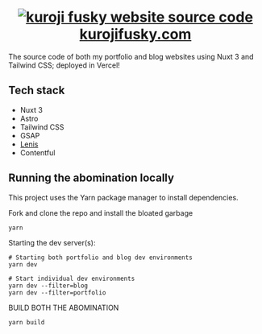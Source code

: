 <h1 align="center">
  <a href="https://kurojifusky.com">
    <img alt="kuroji fusky website source code" src="https://user-images.githubusercontent.com/94678583/222631031-6444bc47-39c4-4e5b-b36c-47c247478d08.png">
  </a>
  <a href="https://kurojifusky.com">kurojifusky.com</a>
</h1>

The source code of both my portfolio and blog websites using
Nuxt 3 and Tailwind CSS; deployed in Vercel!

## Tech stack

- Nuxt 3
- Astro
- Tailwind CSS
- GSAP
- [Lenis](https://github.com/studio-freight/lenis)
- Contentful

## Running the abomination locally

This project uses the Yarn package manager to install dependencies.

Fork and clone the repo and install the bloated garbage

```console
yarn
```

Starting the dev server(s):

```console
# Starting both portfolio and blog dev environments
yarn dev

# Start individual dev environments
yarn dev --filter=blog
yarn dev --filter=portfolio
```

BUILD BOTH THE ABOMINATION

```console
yarn build
```
